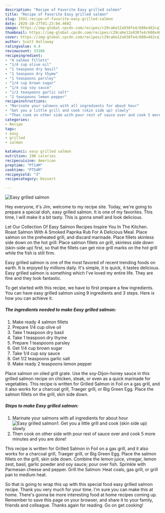 ```yaml
---
description: "Recipe of Favorite Easy grilled salmon"
title: "Recipe of Favorite Easy grilled salmon"
slug: 1591-recipe-of-favorite-easy-grilled-salmon
date: 2020-10-27T01:23:04.460Z
image: https://img-global.cpcdn.com/recipes/c29ca6e12a938fe4/680x482cq70/easy-grilled-salmon-recipe-main-photo.jpg
thumbnail: https://img-global.cpcdn.com/recipes/c29ca6e12a938fe4/680x482cq70/easy-grilled-salmon-recipe-main-photo.jpg
cover: https://img-global.cpcdn.com/recipes/c29ca6e12a938fe4/680x482cq70/easy-grilled-salmon-recipe-main-photo.jpg
author: Scott Holloway
ratingvalue: 4.4
reviewcount: 33186
recipeingredient:
- "4 salmon fillets"
- "1/4 cup olive oil"
- "1 teaspoon dry basil"
- "1 teaspoon dry thyme"
- "1 teaspoons parsley"
- "1/4 cup brown sugar"
- "1/4 cup soy sauce"
- "1/2 teaspoons garlic salt"
- "2 teaspoons lemon pepper"
recipeinstructions:
- "Marinate your salmons with all ingredients for about hour"
- "Get you a little grill and cook (skin side up) slowly"
- "Then cook on other side with pour rest of sauce over and cook 5 more minutes and you are done!"
categories:
- Recipe
tags:
- easy
- grilled
- salmon

katakunci: easy grilled salmon 
nutrition: 190 calories
recipecuisine: American
preptime: "PT14M"
cooktime: "PT54M"
recipeyield: "3"
recipecategory: Dessert

---
```



![Easy grilled salmon](https://img-global.cpcdn.com/recipes/c29ca6e12a938fe4/680x482cq70/easy-grilled-salmon-recipe-main-photo.jpg)

Hey everyone, it's Jim, welcome to my recipe site. Today, we're going to prepare a special dish, easy grilled salmon. It is one of my favorites. This time, I will make it a bit tasty. This is gonna smell and look delicious.

Let Our Collection Of Easy Salmon Recipes Inspire You In The Kitchen. Roast Salmon With A Smoked Paprika Rub For A Delicious Meal. Place salmon on the preheated grill, and discard marinade. Place fillets skinless side down on the hot grill: Place salmon fillets on grill, skinless side down (skin-side up) first, so that the fillets can get nice grill marks on the hot grill while the fish is still firm.

Easy grilled salmon is one of the most favored of recent trending foods on earth. It is enjoyed by millions daily. It's simple, it is quick, it tastes delicious. Easy grilled salmon is something which I've loved my entire life. They are fine and they look fantastic.


To get started with this recipe, we have to first prepare a few ingredients. You can have easy grilled salmon using 9 ingredients and 3 steps. Here is how you can achieve it.

<!--inarticleads1-->

##### The ingredients needed to make Easy grilled salmon:

1. Make ready 4 salmon fillets
1. Prepare 1/4 cup olive oil
1. Take 1 teaspoon dry basil
1. Take 1 teaspoon dry thyme
1. Prepare 1 teaspoons parsley
1. Get 1/4 cup brown sugar
1. Take 1/4 cup soy sauce
1. Get 1/2 teaspoons garlic salt
1. Make ready 2 teaspoons lemon pepper


Place salmon on oiled grill grate. Use the soy-Dijon-honey sauce in this grilled salmon recipe on chicken, steak, or even as a quick marinade for vegetables. This recipe is written for Grilled Salmon in Foil on a gas grill, and it also works for a charcoal grill, Traeger grill, or Big Green Egg. Place the salmon fillets on the grill, skin side down. 

<!--inarticleads2-->

##### Steps to make Easy grilled salmon:

1. Marinate your salmons with all ingredients for about hour
<img src="https://img-global.cpcdn.com/steps/1edfbd07175ae1ad/160x128cq70/easy-grilled-salmon-recipe-step-1-photo.jpg" alt="Easy grilled salmon">1. Get you a little grill and cook (skin side up) slowly
1. Then cook on other side with pour rest of sauce over and cook 5 more minutes and you are done!


This recipe is written for Grilled Salmon in Foil on a gas grill, and it also works for a charcoal grill, Traeger grill, or Big Green Egg. Place the salmon fillets on the grill, skin side down. Combine the lemon juice, vinegar, lemon zest, basil, garlic powder and soy sauce; pour over fish. Sprinkle with Parmesan cheese and pepper. Grill the Salmon: Heat coals, gas grill, or grill pan to medium heat. 

So that is going to wrap this up with this special food easy grilled salmon recipe. Thank you very much for your time. I'm sure you can make this at home. There's gonna be more interesting food at home recipes coming up. Remember to save this page on your browser, and share it to your family, friends and colleague. Thanks again for reading. Go on get cooking!
